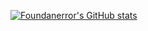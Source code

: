 [![Foundanerror's GitHub stats](https://github-readme-stats.vercel.app/api?username=foundanerror&count_private=true&show_icons=true&theme=vue-dark)](https://github.com/foundanerror)

